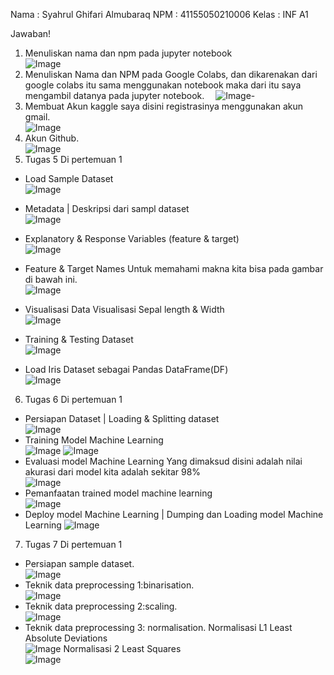 Nama	: Syahrul Ghifari Almubaraq
NPM	: 41155050210006
Kelas	: INF A1

Jawaban!
1.	Menuliskan nama dan npm pada jupyter notebook  <br>
![Image](https://github.com/user-attachments/assets/be78ecf0-6693-4400-9ff7-9d4abefad76e)
2.	Menuliskan Nama dan NPM pada Google Colabs, dan dikarenakan dari google colabs itu sama menggunakan notebook maka dari itu saya mengambil datanya pada jupyter notebook. 
 ![Image](https://github.com/user-attachments/assets/352fef13-f6b1-4af2-89f1-92b352243ccd)-
3.	Membuat Akun kaggle saya disini registrasinya menggunakan akun gmail. <br>
![Image](https://github.com/user-attachments/assets/b73b4785-9f81-466f-821f-157a5c1b98c3)
4.	Akun Github. <br>
![Image](https://github.com/user-attachments/assets/bfbe33b0-b69d-41f4-b639-227ccbd04614)
5.	Tugas 5 Di pertemuan 1
-	Load Sample Dataset <br>
![Image](https://github.com/user-attachments/assets/b0b7f3b9-44c3-40db-96a3-8eac6a50b222)
-	Metadata | Deskripsi dari sampl dataset <br>
![Image](https://github.com/user-attachments/assets/d6ca895b-804c-4ccc-94db-f8d46b6fd779)
-	Explanatory & Response Variables (feature & target)<br>
![Image](https://github.com/user-attachments/assets/d17043b7-a4a0-4098-9a07-069de2a0aed6)
-	Feature & Target Names 
Untuk memahami makna kita bisa pada gambar di bawah ini.<br>
![Image](https://github.com/user-attachments/assets/71f9d588-4c67-4f17-97f9-2457f471fff2)



 
-	Visualisasi Data
Visualisasi Sepal length & Width <br>
![Image](https://github.com/user-attachments/assets/7e6885d9-9c59-45e6-b2c4-4e95cc13292a)
-	Training & Testing Dataset <br>
 ![Image](https://github.com/user-attachments/assets/8ab2011f-b2b6-412c-86e2-fe2ab06ab71c)
-	Load Iris Dataset sebagai Pandas DataFrame(DF) <br>
![Image](https://github.com/user-attachments/assets/3d1d0d7c-0794-47b2-9989-8c498f28656b)
6.	Tugas 6 Di pertemuan 1
-	Persiapan Dataset | Loading & Splitting dataset <br>
 ![Image](https://github.com/user-attachments/assets/3a4ee8d4-240d-49a5-ac62-79af7f0a3e46)
-	Training Model Machine Learning <br>
 ![Image](https://github.com/user-attachments/assets/e7634d53-0731-48c0-a877-586923c5cdb9)
 ![Image](https://github.com/user-attachments/assets/62d6abf6-0e47-412c-ab9b-029beb03a312)
-	Evaluasi model Machine Learning
Yang dimaksud disini adalah nilai akurasi dari model kita adalah sekitar 98% <br>
 ![Image](https://github.com/user-attachments/assets/e18d7f21-fe4e-4d8b-ac7c-81df6b68bf92)
-	Pemanfaatan trained model machine learning <br>
![Image](https://github.com/user-attachments/assets/8a531134-0f7c-4fad-86b7-ba152b5d69fa)
-	Deploy model Machine Learning | Dumping dan Loading model Machine Learning
![Image](https://github.com/user-attachments/assets/d8641b83-821b-43ce-8aa8-2ccc74a55a09) <br>
7.	Tugas 7 Di pertemuan 1 <br>
-	Persiapan sample dataset. <br>
 ![Image](https://github.com/user-attachments/assets/4fe3b5b0-5b10-4f95-89c9-af256682f266)
-	Teknik data preprocessing 1:binarisation. <br>
 ![Image](https://github.com/user-attachments/assets/bd9d9cf6-85bb-4f2f-b1ca-d79c6572b302)
-	Teknik data preprocessing 2:scaling. <br>
 ![Image](https://github.com/user-attachments/assets/f00caa7a-ce5c-4505-a083-7e684758427e)
-	Teknik data preprocessing 3: normalisation.
Normalisasi L1 Least Absolute Deviations <br>
 ![Image](https://github.com/user-attachments/assets/b0afe98c-47d6-4127-a540-37f27650dd5d)
Normalisasi 2 Least Squares <br>
 ![Image](https://github.com/user-attachments/assets/160b3cf1-0c67-45e3-a768-5f711e6f0b88)





